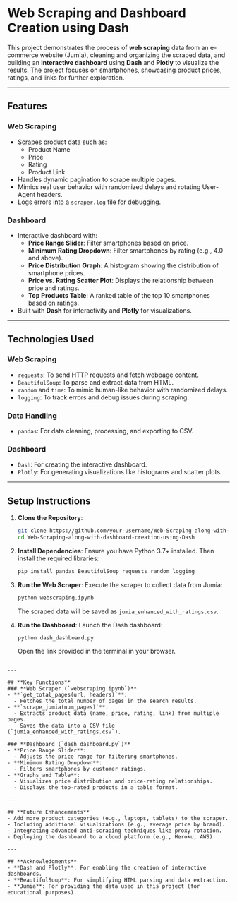 # Web Scraping and Dashboard Creation using Dash

This project demonstrates the process of **web scraping** data from an e-commerce website (Jumia), cleaning and organizing the scraped data, and building an **interactive dashboard** using **Dash** and **Plotly** to visualize the results. The project focuses on smartphones, showcasing product prices, ratings, and links for further exploration.

---

## **Features**
### **Web Scraping**
- Scrapes product data such as:
  - Product Name
  - Price
  - Rating
  - Product Link
- Handles dynamic pagination to scrape multiple pages.
- Mimics real user behavior with randomized delays and rotating User-Agent headers.
- Logs errors into a `scraper.log` file for debugging.

### **Dashboard**
- Interactive dashboard with:
  - **Price Range Slider**: Filter smartphones based on price.
  - **Minimum Rating Dropdown**: Filter smartphones by rating (e.g., 4.0 and above).
  - **Price Distribution Graph**: A histogram showing the distribution of smartphone prices.
  - **Price vs. Rating Scatter Plot**: Displays the relationship between price and ratings.
  - **Top Products Table**: A ranked table of the top 10 smartphones based on ratings.
- Built with **Dash** for interactivity and **Plotly** for visualizations.

---

## **Technologies Used**
### **Web Scraping**
- `requests`: To send HTTP requests and fetch webpage content.
- `BeautifulSoup`: To parse and extract data from HTML.
- `random` and `time`: To mimic human-like behavior with randomized delays.
- `logging`: To track errors and debug issues during scraping.

### **Data Handling**
- `pandas`: For data cleaning, processing, and exporting to CSV.

### **Dashboard**
- `Dash`: For creating the interactive dashboard.
- `Plotly`: For generating visualizations like histograms and scatter plots.

---

## **Setup Instructions**
1. **Clone the Repository**:
   ```bash
   git clone https://github.com/your-username/Web-Scraping-along-with-dashboard-creation-using-Dash.git
   cd Web-Scraping-along-with-dashboard-creation-using-Dash
   ```

2. **Install Dependencies**:
   Ensure you have Python 3.7+ installed. Then install the required libraries:
   ```bash
   pip install pandas BeautifulSoup requests random logging 
   ```

3. **Run the Web Scraper**:
   Execute the scraper to collect data from Jumia:
   ```bash
   python webscraping.ipynb
   ```
   The scraped data will be saved as `jumia_enhanced_with_ratings.csv`.

4. **Run the Dashboard**:
   Launch the Dash dashboard:
   ```bash
   python dash_dashboard.py
   ```
   Open the link provided in the terminal in your browser.


```

---

## **Key Functions**
### **Web Scraper (`webscraping.ipynb`)**
- **`get_total_pages(url, headers)`**:
  - Fetches the total number of pages in the search results.
- **`scrape_jumia(num_pages)`**:
  - Extracts product data (name, price, rating, link) from multiple pages.
  - Saves the data into a CSV file (`jumia_enhanced_with_ratings.csv`).

### **Dashboard (`dash_dashboard.py`)**
- **Price Range Slider**:
  - Adjusts the price range for filtering smartphones.
- **Minimum Rating Dropdown**:
  - Filters smartphones by customer ratings.
- **Graphs and Table**:
  - Visualizes price distribution and price-rating relationships.
  - Displays the top-rated products in a table format.

---

## **Future Enhancements**
- Add more product categories (e.g., laptops, tablets) to the scraper.
- Including additional visualizations (e.g., average price by brand).
- Integrating advanced anti-scraping techniques like proxy rotation.
- Deploying the dashboard to a cloud platform (e.g., Heroku, AWS).

---

## **Acknowledgments**
- **Dash and Plotly**: For enabling the creation of interactive dashboards.
- **BeautifulSoup**: For simplifying HTML parsing and data extraction.
- **Jumia**: For providing the data used in this project (for educational purposes).
